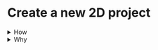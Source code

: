 # Create a new 2D project
<details>
<summary>How</summary>
TODO
</details>
<details>
<summary>Why</summary>
TODO
</details>
